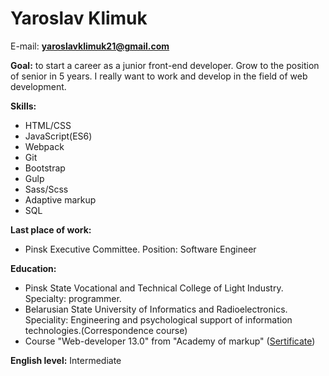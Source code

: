 # Yaroslav Klimuk 

E-mail: **yaroslavklimuk21@gmail.com**

**Goal:** to start a career as a junior front-end developer. Grow to the position of senior in 5 years.
I really want to work and develop in the field of web development.

**Skills:**

  * HTML/CSS
  * JavaScript(ES6)
  * Webpack
  * Git
  * Bootstrap
  * Gulp
  * Sass/Scss
  * Adaptive markup
  * SQL
  
**Last place of work:**
  * Pinsk Executive Committee. Position: Software Engineer
  
**Education:**
  * Pinsk State Vocational and Technical College of Light Industry. Specialty: programmer.
  * Belarusian State University of Informatics and Radioelectronics. 
    Speciality: Engineering and psychological support of information technologies.(Сorrespondence course)
  * Course "Web-developer 13.0" from "Academy of markup" ([Sertificate](https://yadi.sk/i/76Rdknrg3WyP2G))
  
**English level:** Intermediate
